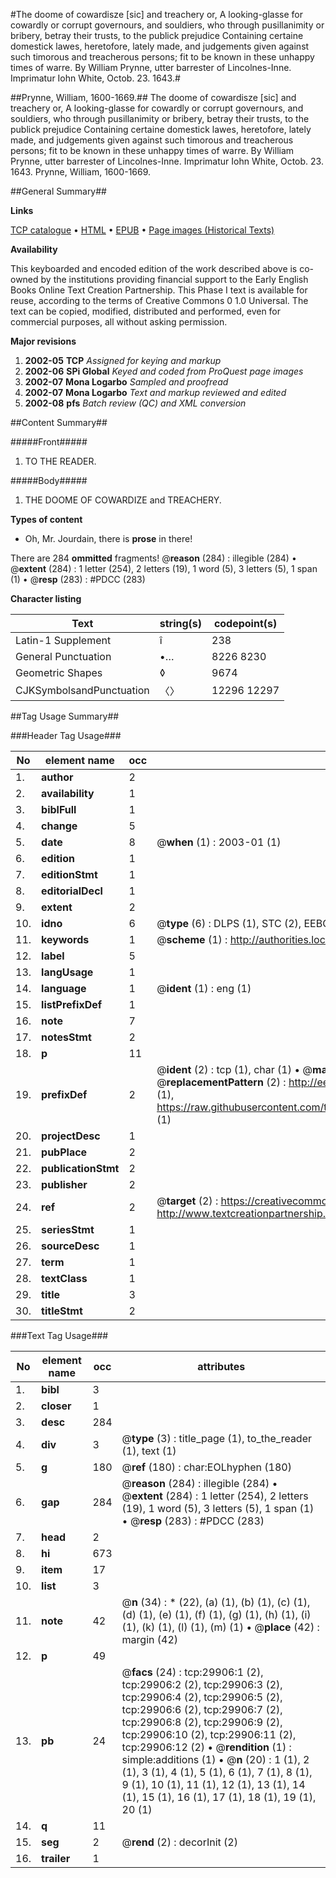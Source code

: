 #The doome of cowardisze [sic] and treachery or, A looking-glasse for cowardly or corrupt governours, and souldiers, who through pusillanimity or bribery, betray their trusts, to the publick prejudice Containing certaine domestick lawes, heretofore, lately made, and judgements given against such timorous and treacherous persons; fit to be known in these unhappy times of warre. By William Prynne, utter barrester of Lincolnes-Inne. Imprimatur Iohn White, Octob. 23. 1643.#

##Prynne, William, 1600-1669.##
The doome of cowardisze [sic] and treachery or, A looking-glasse for cowardly or corrupt governours, and souldiers, who through pusillanimity or bribery, betray their trusts, to the publick prejudice Containing certaine domestick lawes, heretofore, lately made, and judgements given against such timorous and treacherous persons; fit to be known in these unhappy times of warre. By William Prynne, utter barrester of Lincolnes-Inne. Imprimatur Iohn White, Octob. 23. 1643.
Prynne, William, 1600-1669.

##General Summary##

**Links**

[TCP catalogue](http://www.ota.ox.ac.uk/tcp/)  • 
[HTML](http://tei.it.ox.ac.uk/tcp/Texts-HTML/free/A56/A56157.html)  • 
[EPUB](http://tei.it.ox.ac.uk/tcp/Texts-EPUB/free/A56/A56157.epub) • 
[Page images (Historical Texts)](https://data.historicaltexts.jisc.ac.uk/view?pubId=eebo-99825522e&pageId=eebo-99825522e-29906-1)

**Availability**

This keyboarded and encoded edition of the
	       work described above is co-owned by the institutions
	       providing financial support to the Early English Books
	       Online Text Creation Partnership. This Phase I text is
	       available for reuse, according to the terms of Creative
	       Commons 0 1.0 Universal. The text can be copied,
	       modified, distributed and performed, even for
	       commercial purposes, all without asking permission.

**Major revisions**

1. __2002-05__ __TCP__ *Assigned for keying and markup*
1. __2002-06__ __SPi Global__ *Keyed and coded from ProQuest page images*
1. __2002-07__ __Mona Logarbo__ *Sampled and proofread*
1. __2002-07__ __Mona Logarbo__ *Text and markup reviewed and edited*
1. __2002-08__ __pfs__ *Batch review (QC) and XML conversion*

##Content Summary##

#####Front#####

1. TO THE READER.

#####Body#####

1. THE DOOME OF COWARDIZE and TREACHERY.

**Types of content**

  * Oh, Mr. Jourdain, there is **prose** in there!

There are 284 **ommitted** fragments! 
 @__reason__ (284) : illegible (284)  •  @__extent__ (284) : 1 letter (254), 2 letters (19), 1 word (5), 3 letters (5), 1 span (1)  •  @__resp__ (283) : #PDCC (283)

**Character listing**


|Text|string(s)|codepoint(s)|
|---|---|---|
|Latin-1 Supplement|î|238|
|General Punctuation|•…|8226 8230|
|Geometric Shapes|◊|9674|
|CJKSymbolsandPunctuation|〈〉|12296 12297|

##Tag Usage Summary##

###Header Tag Usage###

|No|element name|occ|attributes|
|---|---|---|---|
|1.|__author__|2||
|2.|__availability__|1||
|3.|__biblFull__|1||
|4.|__change__|5||
|5.|__date__|8| @__when__ (1) : 2003-01 (1)|
|6.|__edition__|1||
|7.|__editionStmt__|1||
|8.|__editorialDecl__|1||
|9.|__extent__|2||
|10.|__idno__|6| @__type__ (6) : DLPS (1), STC (2), EEBO-CITATION (1), PROQUEST (1), VID (1)|
|11.|__keywords__|1| @__scheme__ (1) : http://authorities.loc.gov/ (1)|
|12.|__label__|5||
|13.|__langUsage__|1||
|14.|__language__|1| @__ident__ (1) : eng (1)|
|15.|__listPrefixDef__|1||
|16.|__note__|7||
|17.|__notesStmt__|2||
|18.|__p__|11||
|19.|__prefixDef__|2| @__ident__ (2) : tcp (1), char (1)  •  @__matchPattern__ (2) : ([0-9\-]+):([0-9IVX]+) (1), (.+) (1)  •  @__replacementPattern__ (2) : http://eebo.chadwyck.com/downloadtiff?vid=$1&page=$2 (1), https://raw.githubusercontent.com/textcreationpartnership/Texts/master/tcpchars.xml#$1 (1)|
|20.|__projectDesc__|1||
|21.|__pubPlace__|2||
|22.|__publicationStmt__|2||
|23.|__publisher__|2||
|24.|__ref__|2| @__target__ (2) : https://creativecommons.org/publicdomain/zero/1.0/ (1), http://www.textcreationpartnership.org/docs/. (1)|
|25.|__seriesStmt__|1||
|26.|__sourceDesc__|1||
|27.|__term__|1||
|28.|__textClass__|1||
|29.|__title__|3||
|30.|__titleStmt__|2||


###Text Tag Usage###

|No|element name|occ|attributes|
|---|---|---|---|
|1.|__bibl__|3||
|2.|__closer__|1||
|3.|__desc__|284||
|4.|__div__|3| @__type__ (3) : title_page (1), to_the_reader (1), text (1)|
|5.|__g__|180| @__ref__ (180) : char:EOLhyphen (180)|
|6.|__gap__|284| @__reason__ (284) : illegible (284)  •  @__extent__ (284) : 1 letter (254), 2 letters (19), 1 word (5), 3 letters (5), 1 span (1)  •  @__resp__ (283) : #PDCC (283)|
|7.|__head__|2||
|8.|__hi__|673||
|9.|__item__|17||
|10.|__list__|3||
|11.|__note__|42| @__n__ (34) : * (22), (a) (1), (b) (1), (c) (1), (d) (1), (e) (1), (f) (1), (g) (1), (h) (1), (i) (1), (k) (1), (l) (1), (m) (1)  •  @__place__ (42) : margin (42)|
|12.|__p__|49||
|13.|__pb__|24| @__facs__ (24) : tcp:29906:1 (2), tcp:29906:2 (2), tcp:29906:3 (2), tcp:29906:4 (2), tcp:29906:5 (2), tcp:29906:6 (2), tcp:29906:7 (2), tcp:29906:8 (2), tcp:29906:9 (2), tcp:29906:10 (2), tcp:29906:11 (2), tcp:29906:12 (2)  •  @__rendition__ (1) : simple:additions (1)  •  @__n__ (20) : 1 (1), 2 (1), 3 (1), 4 (1), 5 (1), 6 (1), 7 (1), 8 (1), 9 (1), 10 (1), 11 (1), 12 (1), 13 (1), 14 (1), 15 (1), 16 (1), 17 (1), 18 (1), 19 (1), 20 (1)|
|14.|__q__|11||
|15.|__seg__|2| @__rend__ (2) : decorInit (2)|
|16.|__trailer__|1||
